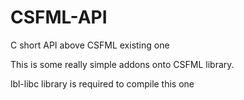 # CSFML-API
C short API above CSFML existing one

This is some really simple addons onto CSFML library.


lbl-libc library is required to compile this one
